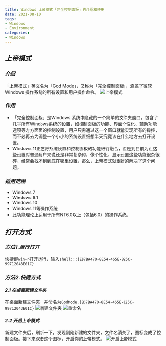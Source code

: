 ```yaml
---
title: Windows 上帝模式「完全控制面板」的介绍和使用
date: 2021-08-10
tags:
- Windows
- Environment
categories:
- Windows
---
```


## ***上帝模式***
### ***介绍***
「上帝模式」英文名为「God Mode」，又称为「完全控制面板」，涵盖了微软 Windows 操作系统的所有设置和用户操作命令。
![上帝模式](https://img-blog.csdnimg.cn/c244169269ff4101bd673e45bb2f9183.png?x-oss-process=image/watermark,type_d3F5LXplbmhlaQ,shadow_50,text_Q1NETiBA5rGf5Z-O5pKF5Zi055qE5bed576M,size_20,color_FFFFFF,t_70,g_se,x_16#pic_center)
### ***作用***
- 「完全控制面板」是Windows 系统中隐藏的一个简单的文件夹窗口，包含了几乎所有Windows系统的设置，如控制面板的功能、界面个性化、辅助功能选项等方方面面的控制设置，用户只需通过这一个窗口就能实现所有的操控，而不必再去为调整一个小小的系统设置细想半天究竟该在什么地方去打开设置。
- Windows 11正在将系统设置和控制面板的功能进行融合，但是到目前为止这些设置对普通用户来说还是非常复杂的，像个性化、显示设置这些功能很杂很碎，经常会找不到到底在哪里设置，那么，上帝模式就很好的解决了这个问题。
### ***适用范围***
- Windows 7
- Windows 8.1
- Windows 10
- Windows 11等操作系统
- 此功能理论上适用于所有NT6.0以上（包括6.0）的操作系统。

## ***打开方式***
### ***方法1.运行打开***
快捷键`win+r`打开运行，输入`shell:::{ED7BA470-8E54-465E-825C-99712043E01C}`
### ***方法2.快捷方式***
#### ***2.1 在桌面新建文件夹***
在桌面新建文件夹，并命名为`GodMode.{ED7BA470-8E54-465E-825C-99712043E01C}`
![新建文件夹](https://img-blog.csdnimg.cn/d74d3f7fc21b4da2b51d1d4c016708e1.png?x-oss-process=image/watermark,type_d3F5LXplbmhlaQ,shadow_50,text_Q1NETiBA5rGf5Z-O5pKF5Zi055qE5bed576M,size_20,color_FFFFFF,t_70,g_se,x_16#pic_center)
![重命名](https://img-blog.csdnimg.cn/5e18af1f327b471485b080deaa0bced2.png?x-oss-process=image/watermark,type_d3F5LXplbmhlaQ,shadow_50,text_Q1NETiBA5rGf5Z-O5pKF5Zi055qE5bed576M,size_20,color_FFFFFF,t_70,g_se,x_16#pic_center)
#### ***2.2 开启上帝模式***
新建文件夹后，刷新一下，发现刚刚新建的文件夹，文件名消失了，图标变成了控制面板。接下来双击这个图标，开启你的上帝模式。
![开启上帝模式](https://img-blog.csdnimg.cn/385736fed3054a438d9f152849519705.png?x-oss-process=image/watermark,type_d3F5LXplbmhlaQ,shadow_50,text_Q1NETiBA5rGf5Z-O5pKF5Zi055qE5bed576M,size_20,color_FFFFFF,t_70,g_se,x_16#pic_center)
